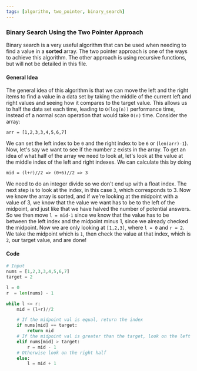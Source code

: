 ```yaml
---
tags: [algorithm, two_pointer, binary_search]
---
```

### Binary Search Using the Two Pointer Approach

Binary search is a very useful algorithm that can be used when needing to find a value in a **sorted** array. The two pointer approach is one of the ways to achieve this algorithm. The other approach is using recursive functions, but will not be detailed in this file.

#### General Idea
The general idea of this algorithm is that we can move the left and the right items to find a value in a data set by taking the middle of the current left and right values and seeing how it compares to the target value. This allows us to half the data set each time, leading to `O(log(n))` performance time, instead of a normal scan operation that would take `O(n)` time.
Consider the array: 
```
arr = [1,2,3,3,4,5,6,7]
```
We can set the left index to be `0` and the right index to be `6` or (`len(arr)-1`). 
Now, let's say we want to see if the number `2` exists in the array. To get an idea of what half of the array we need to look at, let's look at the value at the middle index of the left and right indexes. We can calculate this by doing 
```
mid = (l+r)//2 => (0+6)//2 => 3
``` 
We need to do an integer divide so we don't end up with a float index.
The next step is to look at the index, in this case `3`, which corresponds to 3. Now we know the array is sorted, and if we're looking at the midpoint with a value of 3, we know that the value we want has to be to the left of the midpoint, and just like that we have halved the number of potential answers.
So we then move `l = mid-1` since we know that the value has to be between the left index and the midpoint minus 1, since we already checked the midpoint.
Now we are only looking at `[1,2,3]`, where `l = 0` and `r = 2`. We take the midpoint which is `1`, then check the value at that index, which is `2`, our target value, and are done!

#### Code
```python
# Input
nums = [1,2,3,3,4,5,6,7]
target = 2

l = 0
r  = len(nums) - 1

while l <= r:
    mid = (l+r)//2

    # If the midpoint val is equal, return the index
    if nums[mid] == target:
        return mid
    # If the midpoint val is greater than the target, look on the left half
    elif nums[mid] > target:
        r = mid - 1
    # Otherwise look on the right half
    else:
        l = mid + 1

```